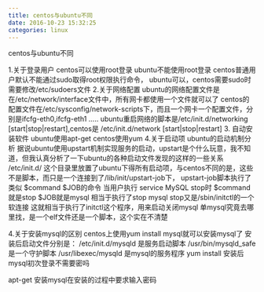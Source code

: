 ```yaml
---
title: centos与ubuntu不同
date: 2016-10-23 15:32:25
categories: linux
---
```

centos与ubuntu不同
<!-- more -->

1.关于登录用户
centos可以使用root登录  ubuntu不能使用root登录
centos普通用户默认不能通过sudo取得root权限执行命令， ubuntu可以，centos需要sudo时需要修改/etc/sudoers文件
2.关于网络配置
  ubuntu的网络配置文件是在/etc/network/interface文件中，所有网卡都使用一个文件就可以了
  centos的配置文件在/etc/sysconfig/network-scripts下，而且一个网卡一个配置文件，分别是ifcfg-eth0,ifcfg-eth1 .....
  ubuntu重启网络的脚本是/etc/init.d/networking [start|stop|restart],centos是 /etc/init.d/network [start|stop|restart]
3. 自动安装软件
 ubuntu使用apt-get  centos使用yum
4.关于启动项
ubuntu的启动机制分析
据说ubuntu使用upstart机制实现服务的启动，upstart是个什么玩意，我不知道，但我认真分析了一下ubuntu的各种启动文件发现的这样的一些关系
/etc/init.d/ 这个目录里放置了ubuntu下得所有启动项，与centos不同的是，这些不是脚本，而只是一个连接到了/lib/init/upstart-job下，
upstart-job脚本执行了类似 $command $JOB的命令
当用户执行 service MySQL stop时
$command 就是stop $JOB就是mysql
相当于执行了stop mysql
stop又是/sbin/initctl的一个软连接
这就相当于执行了initctl这个程序，用来启动关闭mysql
单mysql究竟去哪里找，是一个elf文件还是一个脚本，这个实在不清楚
 
 
4.关于安装mysql的区别
 centos上使用yum install mysql就可以安装mysql了
 安装后启动文件分别是：
/etc/init.d/mysqld 是服务启动脚本
/usr/bin/mysqld_safe是一个守护脚本
/usr/libexec/mysqld 是mysql的服务程序
yum install 安装后mysql初次登录不需要密吗
 
apt-get 安装mysql在安装的过程中要求输入密码
 